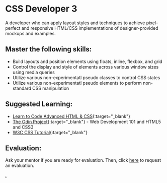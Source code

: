 # CSS Developer 3

A developer who can apply layout styles and techniques to achieve pixel-perfect and responsive HTML/CSS implementations of designer-provided mockups and examples.

## Master the following skills:

- Build layouts and position elements using floats, inline, flexbox, and grid
- Control the display and style of elements across various window sizes using media queries
- Utilize various non-experimentatl pseudo classes to control CSS states
- Utilize various non-experimentatl pseudo elements to perform non-standard CSS manipulation

## Suggested Learning:

- [Learn to Code Advanced HTML & CSS](https://learn.shayhowe.com/advanced-html-css/){:target="\_blank"}
- [The Odin Project](https://www.theodinproject.com/){:target="\_blank"} - Web Development 101 and HTML5 and CSS3
- [W3C CSS Tutorial](http://www.w3schools.com/css/){:target="\_blank"}

## Evaluation:

Ask your mentor if you are ready for evaluation. Then, click [here](https://webdev.codex.academy/mastery-eval-3?badge=U-hLfSsMSlSoJikSAZIpvg) to request an evaluation.

[.](level-2)
